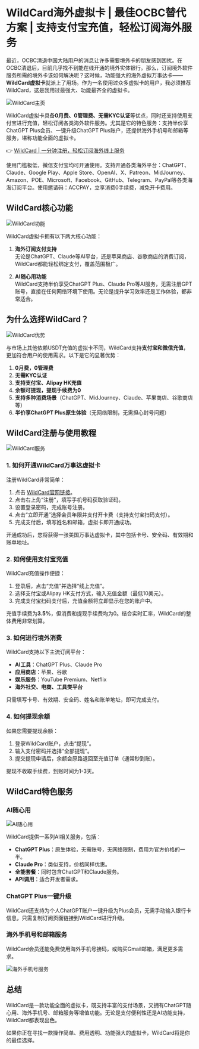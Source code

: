 # WildCard海外虚拟卡 | 最佳OCBC替代方案 | 支持支付宝充值，轻松订阅海外服务

最近，OCBC清退中国大陆用户的消息让许多需要境外卡的朋友感到困扰。在OCBC清退后，目前几乎找不到能在线开通的境外实体银行。那么，订阅境外软件服务所需的境外卡该如何解决呢？这时候，功能强大的海外虚拟万事达卡——**WildCard虚拟卡**就派上了用场。作为一名使用过众多虚拟卡的用户，我必须推荐WildCard，这是我用过最强大、功能最齐全的虚拟卡。

![WildCard主页](https://bbtdd.com/img/832261454554396.webp)

WildCard虚拟卡具备**0月费、0管理费、无需KYC认证**等优点，同时还支持使用支付宝进行充值，轻松订阅各类海外软件服务。尤其是它的特色服务：支持半价享ChatGPT Plus会员、一键升级ChatGPT Plus账户，还提供海外手机号和邮箱等服务，堪称功能全面的虚拟卡。

👉 [WildCard | 一分钟注册，轻松订阅海外线上服务](https://bbtdd.com/WildCard)

使用门槛极低，微信支付宝均可开通使用。支持开通各类海外平台：ChatGPT、Claude、Google Play、Apple Store、OpenAI、X、Patreon、MidJourney、Amazon、POE、Microsoft、Facebook、GitHub、Telegram、PayPal等各类海淘订阅平台。使用邀请码：ACCPAY，立享消费0手续费，减免开卡费用。

## WildCard核心功能

![WildCard功能](https://bbtdd.com/img/542251588.webp)

WildCard虚拟卡拥有以下两大核心功能：

1. **海外订阅支付支持**  
   无论是ChatGPT、Claude等AI平台，还是苹果商店、谷歌商店的消费订阅，WildCard都能轻松绑定支付，覆盖范围极广。

2. **AI随心用功能**  
   WildCard支持半价享受ChatGPT Plus、Claude Pro等AI服务，无需注册GPT账号，直接在任何网络环境下使用。无论是提升学习效率还是工作体验，都非常适合。

## 为什么选择WildCard？

![WildCard优势](https://bbtdd.com/img/138763301.webp)

与市场上其他依赖USDT充值的虚拟卡不同，WildCard支持**支付宝和微信充值**，更加符合用户的使用需求。以下是它的显著优势：

1. **0月费，0管理费**
2. **无需KYC认证**
3. **支持支付宝、Alipay HK充值**
4. **余额可提现，提现手续费为0**
5. **支持多种消费场景**（ChatGPT、MidJourney、Claude、苹果商店、谷歌商店等）
6. **半价享ChatGPT Plus原生体验**（无网络限制，无需担心封号问题）

## WildCard注册与使用教程

![WildCard服务](https://bbtdd.com/img/04208232045603.webp)

### 1. 如何开通WildCard万事达虚拟卡

注册WildCard非常简单：

1. 点击 [WildCard官网链接](https://bbtdd.com/WildCard)。
2. 点击右上角“注册”，填写手机号码获取验证码。
3. 设置登录密码，完成账号注册。
4. 点击“立即开通”选择会员年限并支付开卡费（支持支付宝扫码支付）。
5. 完成支付后，填写姓名和邮箱，虚拟卡即开通成功。

开通成功后，您将获得一张美国万事达虚拟卡，其中包括卡号、安全码、有效期和账单地址。

### 2. 如何使用支付宝充值

WildCard充值操作便捷：

1. 登录后，点击“充值”并选择“线上充值”。
2. 选择支付宝或Alipay HK支付方式，输入充值金额（最低10美元）。
3. 完成支付宝扫码支付后，充值金额将立即显示在您的账户中。

充值手续费为**3.5%**，但消费和提现手续费均为0。结合实时汇率，WildCard的整体费用非常划算。

### 3. 如何进行境外消费

WildCard支持以下主流订阅平台：

- **AI工具**：ChatGPT Plus、Claude Pro
- **应用商店**：苹果、谷歌
- **娱乐服务**：YouTube Premium、Netflix
- **海外社交、电商、工具类平台**

只需填写卡号、有效期、安全码、姓名和账单地址，即可完成支付。

### 4. 如何提现余额

如果您需要提现余额：

1. 登录WildCard账户，点击“提现”。
2. 输入支付密码并选择“全部提现”。
3. 提交提现申请后，余额会原路退回至充值订单（通常秒到账）。

提现不收取手续费，到账时间为1-3天。

## WildCard特色服务

### AI随心用

![AI随心用](https://bbtdd.com/img/94843909454829.webp)

WildCard提供一系列AI相关服务，包括：

- **ChatGPT Plus**：原生体验，无需账号，无网络限制，费用为官方价格的一半。
- **Claude Pro**：类似支持，价格同样优惠。
- **全能套餐**：同时包含ChatGPT和Claude服务。
- **API调用**：适合开发者需求。

### ChatGPT Plus一键升级

WildCard还支持为个人ChatGPT账户一键升级为Plus会员，无需手动输入银行卡信息，只需复制订阅页面链接到WildCard进行升级。

### 海外手机号和邮箱服务

WildCard会员还能免费使用海外手机号接码，或购买Gmail邮箱，满足更多需求。

![海外手机号服务](https://bbtdd.com/img/442239478.webp)

## 总结

WildCard是一款功能全面的虚拟卡，既支持丰富的支付场景，又拥有ChatGPT随心用、海外手机号、邮箱服务等增值功能。无论是支付便利性还是AI功能支持，WildCard都表现出色。

如果你正在寻找一款操作简单、费用透明、功能强大的虚拟卡，WildCard将是你的最佳选择。